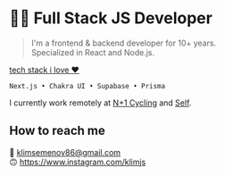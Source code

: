 # 👨‍💻 Full Stack JS Developer

> I'm a frontend & backend developer for 10+ years.  
> Specialized in React and Node.js.

[tech stack i love ❤️](https://github.com/stars/klimjs/lists/tech-stack-i-love)

`Next.js • Chakra UI • Supabase • Prisma`

I currently work remotely at [N+1 Cycling](https://nplus1.cc) and [Self](https://www.selfstudio.se).

## How to reach me
📧 klimsemenov86@gmail.com  
🙃 https://www.instagram.com/klimjs
